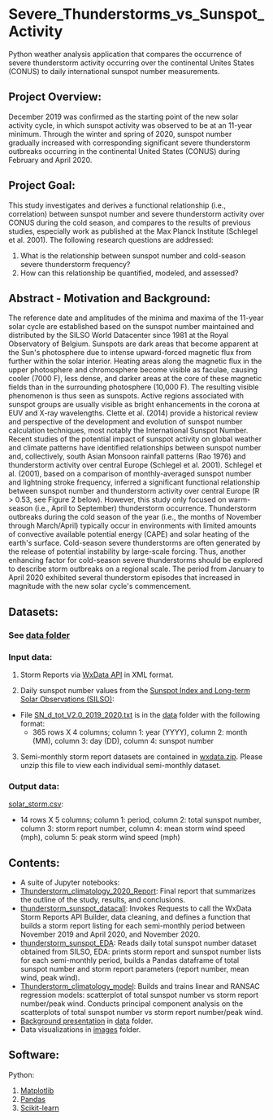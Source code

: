 # Severe_Thunderstorms_vs_Sunspot_Activity
Python weather analysis application that compares the occurrence of severe thunderstorm activity occurring over the continental Unites States (CONUS) to daily international sunspot number measurements. 

## Project Overview:  
December 2019 was confirmed as the starting point of the new solar activity cycle, in which sunspot activity was observed to be at an 11-year minimum. Through the winter and spring of 2020, sunspot number gradually increased with corresponding significant severe thunderstorm outbreaks occurring in the continental United States (CONUS) during February and April 2020.

## Project Goal: 
This study investigates and derives a functional relationship (i.e., correlation) between sunspot number and severe thunderstorm activity over CONUS during the cold season, and compares to the results of previous studies, especially work as published at the Max Planck Institute (Schlegel et al. 2001). The following research questions are addressed:
1. What is the relationship between sunspot number and cold-season severe thunderstorm frequency?
2. How can this relationship be quantified, modeled, and assessed?

## Abstract - Motivation and Background:
The reference date and amplitudes of the minima and maxima of the 11-year solar cycle are established based on the sunspot number maintained and distributed by the SILSO World Datacenter since 1981 at the Royal Observatory of Belgium. Sunspots are dark areas that become apparent at the Sun's photosphere due to intense upward-forced magnetic flux from further within the solar interior. Heating areas along the magnetic flux in the upper photosphere and chromosphere become visible as faculae, causing cooler (7000 F), less dense, and darker areas at the core of these magnetic fields than in the surrounding photosphere (10,000 F). The resulting visible phenomenon is thus seen as sunspots. Active regions associated with sunspot groups are usually visible as bright enhancements in the corona at EUV and X-ray wavelengths.  Clette et al. (2014) provide a historical review and perspective of the development and evolution of sunspot number calculation techniques, most notably the International Sunspot Number.  Recent studies of the potential impact of sunspot activity on global weather and climate patterns have identified relationships between sunspot number and, collectively, south Asian Monsoon rainfall patterns (Rao 1976) and thunderstorm activity over central Europe (Schlegel et al. 2001).  Schlegel et al. (2001), based on a comparison of monthly-averaged sunspot number and lightning stroke frequency, inferred a significant functional relationship between sunspot number and thunderstorm activity over central Europe (R > 0.53, see Figure 2 below). However, this study only focused on warm-season (i.e., April to September) thunderstorm occurrence. Thunderstorm outbreaks during the cold season of the year (i.e., the months of November through March/April) typically occur in environments with limited amounts of convective available potential energy (CAPE) and solar heating of the earth's surface. Cold-season severe thunderstorms are often generated by the release of potential instability by large-scale forcing. Thus, another enhancing factor for cold-season severe thunderstorms should be explored to describe storm outbreaks on a regional scale. The period from January to April 2020 exhibited several thunderstorm episodes that increased in magnitude with the new solar cycle's commencement.

## Datasets:
### See [data folder](https://github.com/kenpryor67/Severe_Thunderstorms_vs_Sunspot_Activity/tree/main/Notebooks/data)
### Input data:
1) Storm Reports via [WxData API](https://wxdata.com/api-storm-reports-explorer) in XML format. 

2) Daily sunspot number values from the [Sunspot Index and Long-term Solar Observations (SILSO)](http://sidc.be/silso/datafiles):
- File [SN_d_tot_V2.0_2019_2020.txt](https://github.com/kenpryor67/Severe_Thunderstorms_vs_Sunspot_Activity/blob/main/Notebooks/data/SN_d_tot_V2.0_2019_2020.txt) is in the [data](https://github.com/kenpryor67/Severe_Thunderstorms_vs_Sunspot_Activity/tree/main/Notebooks/data) folder with the following format:
  - 365 rows X 4 columns; column 1: year (YYYY), column 2: month (MM), column 3: day (DD), column 4: sunspot number
  
3) Semi-monthly storm report datasets are contained in [wxdata.zip](https://github.com/kenpryor67/Severe_Thunderstorms_vs_Sunspot_Activity/blob/main/Notebooks/data/wxdata.zip). Please unzip this file to view each individual semi-monthly dataset.

### Output data:
[solar_storm.csv](https://github.com/kenpryor67/Severe_Thunderstorms_vs_Sunspot_Activity/blob/main/Notebooks/data/solar_storm.csv):
  - 14 rows X 5 columns; column 1: period, column 2: total sunspot number, column 3: storm report number, column 4: mean storm wind speed (mph), column 5: peak storm wind speed (mph)

## Contents:
- A suite of Jupyter notebooks:
- [Thunderstorm_climatology_2020_Report](https://github.com/kenpryor67/Severe_Thunderstorms_vs_Sunspot_Activity/blob/main/Notebooks/Thunderstorm_climatology_2020_Report.ipynb): Final report that summarizes the outline of the study, results, and conclusions. 
- [thunderstorm_sunspot_datacall](https://github.com/kenpryor67/Severe_Thunderstorms_vs_Sunspot_Activity/blob/main/Notebooks/thunderstorm_sunspot_datacall.ipynb): Invokes Requests to call the WxData Storm Reports API Builder, data cleaning, and defines a function that builds a storm report listing for each semi-monthly period between November 2019 and April 2020, and November 2020.
- [thunderstorm_sunspot_EDA](https://github.com/kenpryor67/Severe_Thunderstorms_vs_Sunspot_Activity/blob/main/Notebooks/thunderstorm_sunspot_EDA.ipynb): Reads daily total sunspot number dataset obtained from SILSO, EDA: prints storm report and sunspot number lists for each semi-monthly period, builds a Pandas dataframe of total sunspot number and storm report parameters (report number, mean wind, peak wind).
- [Thunderstorm_climatology_model](https://github.com/kenpryor67/Severe_Thunderstorms_vs_Sunspot_Activity/blob/main/Notebooks/Thunderstorm_climatology_model.ipynb): Builds and trains linear and RANSAC regression models: scatterplot of total sunspot number vs storm report number/peak wind. Conducts principal component analysis on the scatterplots of total sunspot number vs storm report number/peak wind.
- [Background presentation](https://github.com/kenpryor67/Severe_Thunderstorm_Climatology_2020/blob/main/data/JCETpresentation_Pryor_Abtahi.pptx) in [data](https://github.com/kenpryor67/Severe_Thunderstorm_Climatology_2020/tree/main/data) folder.
- Data visualizations in [images](https://github.com/kenpryor67/Severe_Thunderstorms_vs_Sunspot_Activity/tree/main/Notebooks/images) folder.

## Software:
Python:
1) [Matplotlib](https://matplotlib.org/)
2) [Pandas](https://pandas.pydata.org/pandas-docs/stable/index.html)
3) [Scikit-learn](https://scikit-learn.org/stable/index.html)
